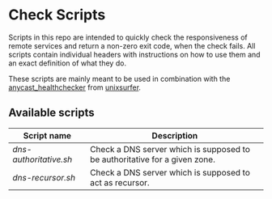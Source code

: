 # Check Scripts

Scripts in this repo are intended to quickly check the responsiveness of remote services and return a non-zero exit
code, when the check fails. All scripts contain individual headers with instructions on how to use them
and an exact definition of what they do. 

These scripts are mainly meant to be used in combination with the [anycast_healthchecker](https://github.com/unixsurfer/anycast_healthchecker)
 from [unixsurfer](https://github.com/unixsurfer).

## Available scripts

| Script name | Description |
|---|---|
| *dns-authoritative.sh* | Check a DNS server which is supposed to be authoritative for a given zone. |
| *dns-recursor.sh*  | Check a DNS server which is supposed to act as recursor. |



